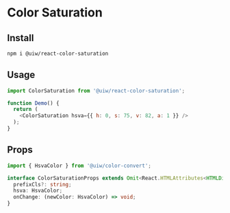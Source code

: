 Color Saturation
===

## Install

```bash
npm i @uiw/react-color-saturation
```

## Usage

```js
import ColorSaturation from '@uiw/react-color-saturation';

function Demo() {
  return (
    <ColorSaturation hsva={{ h: 0, s: 75, v: 82, a: 1 }} />
  );
}
```

## Props

```ts
import { HsvaColor } from '@uiw/color-convert';

interface ColorSaturationProps extends Omit<React.HTMLAttributes<HTMLDivElement>, 'onChange'> {
  prefixCls?: string;
  hsva: HsvaColor;
  onChange: (newColor: HsvaColor) => void;
}
```